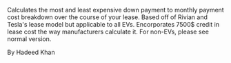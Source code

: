 Calculates the most and least expensive down payment to monthly payment cost breakdown over the course of your lease. Based off of Rivian and Tesla's lease model but applicable to all EVs. Encorporates 7500$ credit in lease cost the way manufacturers calculate it. For non-EVs, please see normal version.

By Hadeed Khan
